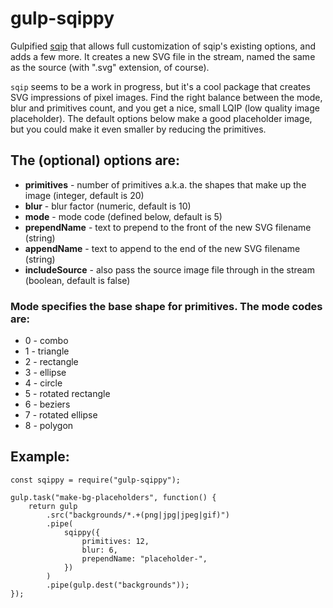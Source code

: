 # gulp-sqippy

Gulpified [sqip](https://www.npmjs.com/package/sqip) that allows full customization of sqip's existing options, and adds a few more. It creates a new SVG file in the stream, named the same as the source (with ".svg" extension, of course).

`sqip` seems to be a work in progress, but it's a cool package that creates SVG impressions of pixel images. Find the right balance between the mode, blur and primitives count, and you get a nice, small LQIP (low quality image placeholder). The default options below make a good placeholder image, but you could make it even smaller by reducing the primitives.

## The (optional) options are:

-   **primitives** - number of primitives a.k.a. the shapes that make up the image (integer, default is 20)
-   **blur** - blur factor (numeric, default is 10)
-   **mode** - mode code (defined below, default is 5)
-   **prependName** - text to prepend to the front of the new SVG filename (string)
-   **appendName** - text to append to the end of the new SVG filename (string)
-   **includeSource** - also pass the source image file through in the stream (boolean, default is false)

### Mode specifies the base shape for primitives. The mode codes are:

-   0 - combo
-   1 - triangle
-   2 - rectangle
-   3 - ellipse
-   4 - circle
-   5 - rotated rectangle
-   6 - beziers
-   7 - rotated ellipse
-   8 - polygon

## Example:

```
const sqippy = require("gulp-sqippy");

gulp.task("make-bg-placeholders", function() {
    return gulp
        .src("backgrounds/*.+(png|jpg|jpeg|gif)")
        .pipe(
            sqippy({
                primitives: 12,
                blur: 6,
                prependName: "placeholder-",
            })
        )
        .pipe(gulp.dest("backgrounds"));
});
```
